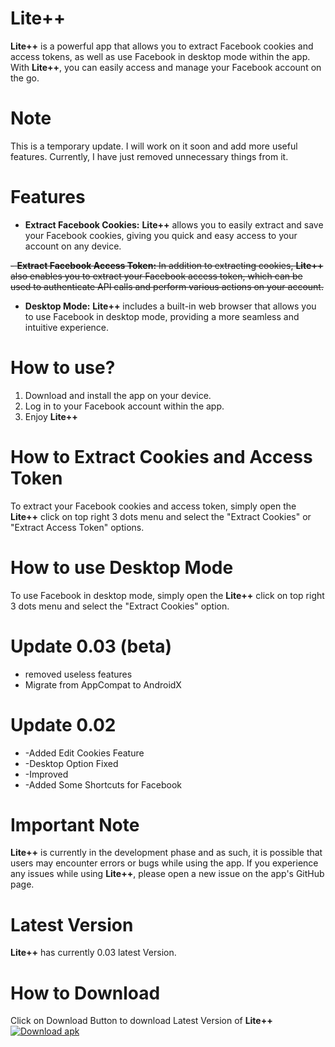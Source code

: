 # Lite++
**Lite++** is a powerful app that allows you to extract Facebook cookies and access tokens, as well as use Facebook in desktop mode within the app. With **Lite++**, you can easily access and manage your Facebook account on the go.

# Note
This is a temporary update. I will work on it soon and add more useful features. Currently, I have just removed unnecessary things from it.

# Features
- **Extract Facebook Cookies:**
**Lite++** allows you to easily extract and save your Facebook cookies, giving you quick and easy access to your account on any device.

~~- **Extract Facebook Access Token:**
In addition to extracting cookies, **Lite++** also enables you to extract your Facebook access token, which can be used to authenticate API calls and perform various actions on your account.~~

- **Desktop Mode:**
**Lite++** includes a built-in web browser that allows you to use Facebook in desktop mode, providing a more seamless and intuitive experience.

# How to use?
1. Download and install the app on your device.
2. Log in to your Facebook account within the app.
3. Enjoy **Lite++**

# How to Extract Cookies and Access Token 
To extract your Facebook cookies and access token, simply open the **Lite++** click on top right 3 dots menu and select the "Extract Cookies" or "Extract Access Token" options.

# How to use Desktop Mode
To use Facebook in desktop mode, simply open the **Lite++** click on top right 3 dots menu and select the "Extract Cookies" option.

# Update 0.03 (beta)
- removed useless features
- Migrate from AppCompat to AndroidX



# Update 0.02
- -Added Edit Cookies Feature
- -Desktop Option Fixed
- -Improved
- -Added Some Shortcuts for Facebook

# Important Note
**Lite++** is currently in the development phase and as such, it is possible that users may encounter errors or bugs while using the app. If you experience any issues while using **Lite++**, please open a new issue on the app's GitHub page.

# Latest Version
**Lite++** has currently 0.03 latest Version.

# How to Download
Click on Download Button to download Latest Version of **Lite++**<br>
[![Download apk](https://custom-icon-badges.herokuapp.com/badge/-Download-blue?style=for-the-badge&logo=download&logoColor=white "Download Apk")](https://www.mediafire.com/file/16hzmg0gdpe7awk/Lite%252B%252B_0.03_Farhan_Ali.apk/file)
